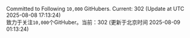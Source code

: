 Committed to Following `10,000` GitHubers. Current: <!-- FOLLOWING_COUNT -->302<!-- FOLLOWING_COUNT --> (Update at UTC <!-- LAST_UPDATED -->2025-08-08 17:13:24<!-- LAST_UPDATED -->)<br>
致力于关注`10,000`个GitHuber。当前：<!-- FOLLOWING_COUNT -->302<!-- FOLLOWING_COUNT --> (更新于北京时间 <!-- LAST_UPDATED_CST -->2025-08-09 01:13:24<!-- LAST_UPDATED_CST -->)
